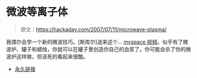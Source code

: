 # 微波等离子体

> 原文：<https://hackaday.com/2007/07/11/microwave-plasma/>

我偶尔会学一个新的微波技巧。[斯库尔]送来这个… [myspace 视频](http://vids.myspace.com/index.cfm?fuseaction=vids.individual&videoid=525177)。似乎有了微波炉、罐子和蜡烛，你就可以在罐子里创造你自己的血浆了。你可能会杀了你的微波炉这样做，但该死的看起来很酷。

*   [永久链接](http://vids.myspace.com/index.cfm?fuseaction=vids.individual&videoid=525177)